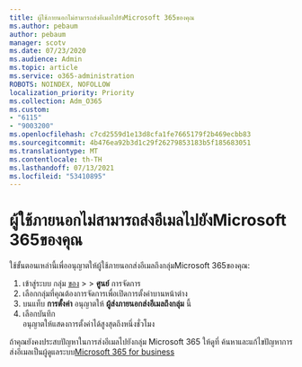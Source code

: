 ```yaml
---
title: ผู้ใช้ภายนอกไม่สามารถส่งอีเมลไปยังMicrosoft 365ของคุณ
ms.author: pebaum
author: pebaum
manager: scotv
ms.date: 07/23/2020
ms.audience: Admin
ms.topic: article
ms.service: o365-administration
ROBOTS: NOINDEX, NOFOLLOW
localization_priority: Priority
ms.collection: Adm_O365
ms.custom:
- "6115"
- "9003200"
ms.openlocfilehash: c7cd2559d1e13d8cfa1fe7665179f2b469ecbb83
ms.sourcegitcommit: 4b476ea92b3d1c29f26279853183b5f185683051
ms.translationtype: MT
ms.contentlocale: th-TH
ms.lasthandoff: 07/13/2021
ms.locfileid: "53410895"
---
```

# <a name="external-users-cant-send-email-to-microsoft-365-group"></a>ผู้ใช้ภายนอกไม่สามารถส่งอีเมลไปยังMicrosoft 365ของคุณ

ใช้ขั้นตอนเหล่านี้เพื่ออนุญาตให้ผู้ใช้ภายนอกส่งอีเมลถึงกลุ่มMicrosoft 365ของคุณ:

1. เข้าสู่ระบบ กลุ่ม [ของ](https://admin.microsoft.com/)  >    >  **ศูนย์** การจัดการ
2. เลือกกลุ่มที่คุณต้องการจัดการเพื่อเปิดการตั้งค่าบานหน้าต่าง
3. บนแท็บ **การตั้งค่า** อนุญาตให้ **ผู้ส่งภายนอกส่งอีเมลถึงกลุ่ม** นี้
4. เลือกบันทึก</br>
    อนุญาตให้แสดงการตั้งค่าได้สูงสุดถึงหนึ่งชั่วโมง 

ถ้าคุณยังคงประสบปัญหาในการส่งอีเมลไปยังกลุ่ม Microsoft 365 ให้ดูที่ ค้นหาและแก้ไขปัญหาการส่งอีเมลเป็นผู้ดูแลระบบ[Microsoft 365 for business](/exchange/troubleshoot/email-delivery/email-delivery-issues)
